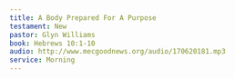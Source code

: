 ```yaml
---
title: A Body Prepared For A Purpose
testament: New
pastor: Glyn Williams
book: Hebrews 10:1-10
audio: http://www.mecgoodnews.org/audio/170620181.mp3
service: Morning
---
```

